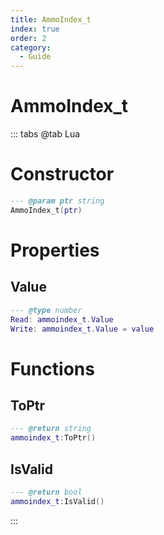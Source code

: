 ```yaml
---
title: AmmoIndex_t
index: true
order: 2
category:
  - Guide
---
```


# AmmoIndex_t

::: tabs
@tab Lua
# Constructor
```lua
--- @param ptr string
AmmoIndex_t(ptr)
```
# Properties
## Value 
```lua
--- @type number
Read: ammoindex_t.Value
Write: ammoindex_t.Value = value
```
# Functions
## ToPtr
```lua
--- @return string
ammoindex_t:ToPtr()
```
## IsValid
```lua
--- @return bool
ammoindex_t:IsValid()
```

:::